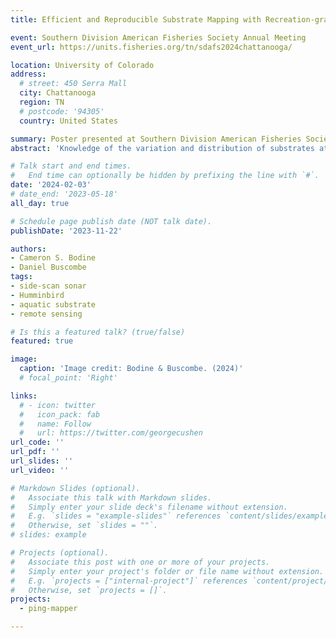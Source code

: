 ```yaml
---
title: Efficient and Reproducible Substrate Mapping with Recreation-grade Sonar Systems [Poster Session]

event: Southern Division American Fisheries Society Annual Meeting
event_url: https://units.fisheries.org/tn/sdafs2024chattanooga/

location: University of Colorado
address:
  # street: 450 Serra Mall
  city: Chattanooga
  region: TN
  # postcode: '94305'
  country: United States

summary: Poster presented at Southern Division American Fisheries Society Annual Meeting.
abstract: 'Knowledge of the variation and distribution of substrates at large spatial extents in aquatic systems is severely lacking, impeding species conservation and habitat restoration efforts. The introduction of recreation-grade side scan sonar (SSS) instruments, or fishfinders, in the 2000’s has provided researchers with an instrument that is easy-to-deploy and operate, enabling rapid surveys of these environments. However, existing methods for processing sonar mosaics and generating substrate maps requires a high degree of human-intervention and expertise, which limits the accessibility, efficiency, and reproducibility of these approaches. An open-source and automated tool for generating geospatial datasets from recreation-grade sonar instruments is needed to help increase our understanding of aquatic habitats at the site and landscape-level. We introduce PING-Mapper, an open-source and freely available Python-based software for generating geospatial benthic datasets from recreation-grade SSS systems. PING-Mapper is an end-to-end framework for surveying and mapping aquatic systems at large spatial extents reproducibly, with minimal intervention from the user. Version 1.0 of the software (Summer 2022) decodes sonar recordings from any Humminbird® side imaging system, export plots of sonar intensities and sensor-derived bedpicks and generates georeferenced mosaics of geometrically corrected sonar imagery. Version 2.0 of the software, released Fall 2023, extends PING-Mapper functionality by incorporating deep neural network models that automatically locate and mask sonar shadows, calculate independent bedpicks from both side scan channels, and classify substrates at the pixel level. An additional workflow enables normalization of sonar intensity values, or backscatter, effectively correcting attenuation effects and improving overall contrast of the sonar mosaics. This software provides the aquatic research community with an efficient means of surveying aquatic systems and generating substrate maps which will inform fish sampling efforts, habitat suitability models, and planning and monitoring habitat restoration.'

# Talk start and end times.
#   End time can optionally be hidden by prefixing the line with `#`.
date: '2024-02-03'
# date_end: '2023-05-18'
all_day: true

# Schedule page publish date (NOT talk date).
publishDate: '2023-11-22'

authors: 
- Cameron S. Bodine
- Daniel Buscombe
tags:
- side-scan sonar
- Humminbird
- aquatic substrate
- remote sensing

# Is this a featured talk? (true/false)
featured: true

image:
  caption: 'Image credit: Bodine & Buscombe. (2024)'
  # focal_point: 'Right'

links:
  # - icon: twitter
  #   icon_pack: fab
  #   name: Follow
  #   url: https://twitter.com/georgecushen
url_code: ''
url_pdf: ''
url_slides: ''
url_video: ''

# Markdown Slides (optional).
#   Associate this talk with Markdown slides.
#   Simply enter your slide deck's filename without extension.
#   E.g. `slides = "example-slides"` references `content/slides/example-slides.md`.
#   Otherwise, set `slides = ""`.
# slides: example

# Projects (optional).
#   Associate this post with one or more of your projects.
#   Simply enter your project's folder or file name without extension.
#   E.g. `projects = ["internal-project"]` references `content/project/deep-learning/index.md`.
#   Otherwise, set `projects = []`.
projects:
  - ping-mapper

---
```


<!-- {{% callout note %}}
Click on the **Slides** button above to view the built-in slides feature.
{{% /callout %}}

Slides can be added in a few ways:

- **Create** slides using Hugo Blox Builder's [_Slides_](https://docs.hugoblox.com/reference/content-types/) feature and link using `slides` parameter in the front matter of the talk file
- **Upload** an existing slide deck to `static/` and link using `url_slides` parameter in the front matter of the talk file
- **Embed** your slides (e.g. Google Slides) or presentation video on this page using [shortcodes](https://docs.hugoblox.com/reference/markdown/).

Further event details, including [page elements](https://docs.hugoblox.com/reference/markdown/) such as image galleries, can be added to the body of this page. -->






